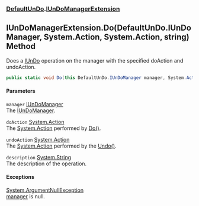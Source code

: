 ### [DefaultUnDo](./DefaultUnDo.md 'DefaultUnDo').[IUnDoManagerExtension](./DefaultUnDo-IUnDoManagerExtension.md 'DefaultUnDo.IUnDoManagerExtension')
## IUnDoManagerExtension.Do(DefaultUnDo.IUnDoManager, System.Action, System.Action, string) Method
Does a [IUnDo](./DefaultUnDo-IUnDo.md 'DefaultUnDo.IUnDo') operation on the manager with the specified doAction and undoAction.  
```csharp
public static void Do(this DefaultUnDo.IUnDoManager manager, System.Action doAction, System.Action undoAction, string description=null);
```
#### Parameters
<a name='DefaultUnDo-IUnDoManagerExtension-Do(DefaultUnDo-IUnDoManager_System-Action_System-Action_string)-manager'></a>
`manager` [IUnDoManager](./DefaultUnDo-IUnDoManager.md 'DefaultUnDo.IUnDoManager')  
The [IUnDoManager](./DefaultUnDo-IUnDoManager.md 'DefaultUnDo.IUnDoManager').  
  
<a name='DefaultUnDo-IUnDoManagerExtension-Do(DefaultUnDo-IUnDoManager_System-Action_System-Action_string)-doAction'></a>
`doAction` [System.Action](https://docs.microsoft.com/en-us/dotnet/api/System.Action 'System.Action')  
The [System.Action](https://docs.microsoft.com/en-us/dotnet/api/System.Action 'System.Action') performed by [Do()](./DefaultUnDo-IUnDo-Do().md 'DefaultUnDo.IUnDo.Do()').  
  
<a name='DefaultUnDo-IUnDoManagerExtension-Do(DefaultUnDo-IUnDoManager_System-Action_System-Action_string)-undoAction'></a>
`undoAction` [System.Action](https://docs.microsoft.com/en-us/dotnet/api/System.Action 'System.Action')  
The [System.Action](https://docs.microsoft.com/en-us/dotnet/api/System.Action 'System.Action') performed by the [Undo()](./DefaultUnDo-IUnDo-Undo().md 'DefaultUnDo.IUnDo.Undo()').  
  
<a name='DefaultUnDo-IUnDoManagerExtension-Do(DefaultUnDo-IUnDoManager_System-Action_System-Action_string)-description'></a>
`description` [System.String](https://docs.microsoft.com/en-us/dotnet/api/System.String 'System.String')  
The description of the operation.  
  
#### Exceptions
[System.ArgumentNullException](https://docs.microsoft.com/en-us/dotnet/api/System.ArgumentNullException 'System.ArgumentNullException')  
[manager](#DefaultUnDo-IUnDoManagerExtension-Do(DefaultUnDo-IUnDoManager_System-Action_System-Action_string)-manager 'DefaultUnDo.IUnDoManagerExtension.Do(DefaultUnDo.IUnDoManager, System.Action, System.Action, string).manager') is null.  
